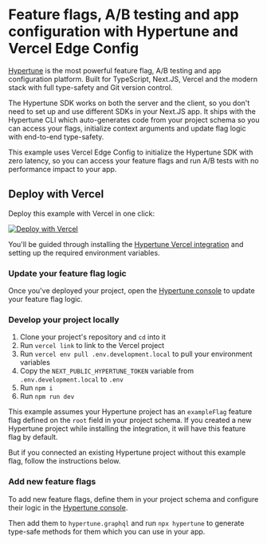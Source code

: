 # Feature flags, A/B testing and app configuration with Hypertune and Vercel Edge Config

[Hypertune](https://www.hypertune.com/) is the most powerful feature flag, A/B testing and app configuration platform. Built for TypeScript, Next.JS, Vercel and the modern stack with full type-safety and Git version control.

The Hypertune SDK works on both the server and the client, so you don't need to set up and use different SDKs in your Next.JS app. It ships with the Hypertune CLI which auto-generates code from your project schema so you can access your flags, initialize context arguments and update flag logic with end-to-end type-safety.

This example uses Vercel Edge Config to initialize the Hypertune SDK with zero latency, so you can access your feature flags and run A/B tests with no performance impact to your app.

## Deploy with Vercel

Deploy this example with Vercel in one click:

[![Deploy with Vercel](https://vercel.com/button)](https://vercel.com/new/clone?repository-url=https%3A%2F%2Fgithub.com%2Fhypertunehq%2Fvercel-examples-fork%2Ftree%2Fmain%2Fedge-middleware%2Ffeature-flag-hypertune&env=NEXT_PUBLIC_HYPERTUNE_TOKEN,EDGE_CONFIG,EDGE_CONFIG_HYPERTUNE_ITEM_KEY&envDescription=Environment%20variables%20needed%20to%20use%20Hypertune%20with%20Vercel%20Edge%20Config&envLink=https%3A%2F%2Fdocs.hypertune.com%2Fgetting-started%2Fvercel-quickstart&project-name=feature-flag-hypertune&repository-name=feature-flag-hypertune&demo-title=Hypertune%20with%20Vercel%20Edge%20Config&demo-description=Use%20Hypertune%20with%20Vercel%20Edge%20Config&demo-url=https%3A%2F%2Ffeature-flag-hypertune.vercel.app%2F&demo-image=https%3A%2F%2Ffeature-flag-hypertune.vercel.app%2Fdemo.png&integration-ids=oac_naLXREDG2o9KihTGYBVz9fVl)

You'll be guided through installing the [Hypertune Vercel integration](https://vercel.com/integrations/hypertune) and setting up the required environment variables.

### Update your feature flag logic

Once you've deployed your project, open the [Hypertune console](https://app.hypertune.com/) to update your feature flag logic.

### Develop your project locally

1. Clone your project's repository and `cd` into it
2. Run `vercel link` to link to the Vercel project
3. Run `vercel env pull .env.development.local` to pull your environment variables
4. Copy the `NEXT_PUBLIC_HYPERTUNE_TOKEN` variable from `.env.development.local` to `.env`
5. Run `npm i`
6. Run `npm run dev`

This example assumes your Hypertune project has an `exampleFlag` feature flag defined on the `root` field in your project schema. If you created a new Hypertune project while installing the integration, it will have this feature flag by default.

But if you connected an existing Hypertune project without this example flag, follow the instructions below.

### Add new feature flags

To add new feature flags, define them in your project schema and configure their logic in the [Hypertune console](https://app.hypertune.com/).

Then add them to `hypertune.graphql` and run `npx hypertune` to generate type-safe methods for them which you can use in your app.
